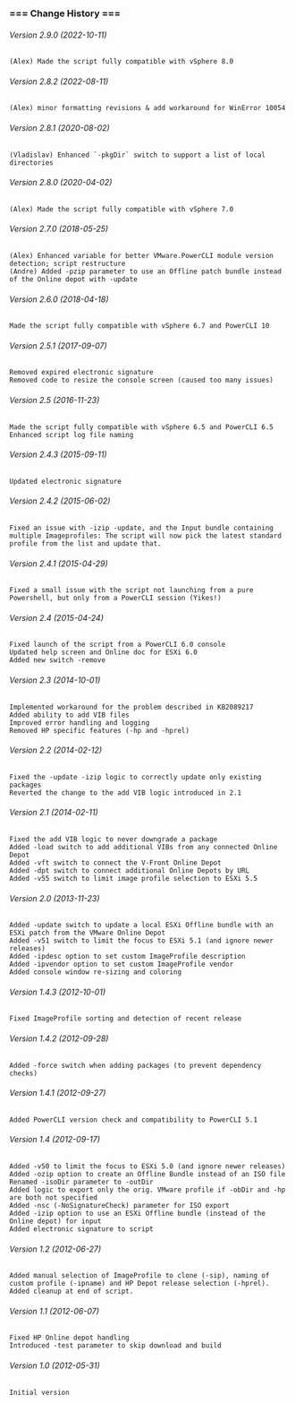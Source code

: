 ### === Change History ===

######  Version 2.9.0 (2022-10-11)
    (Alex) Made the script fully compatible with vSphere 8.0

######  Version 2.8.2 (2022-08-11)
    (Alex) minor formatting revisions & add workaround for WinError 10054

######  Version 2.8.1 (2020-08-02)
    (Vladislav) Enhanced `-pkgDir` switch to support a list of local directories

######  Version 2.8.0 (2020-04-02)
    (Alex) Made the script fully compatible with vSphere 7.0

######  Version 2.7.0 (2018-05-25)
    (Alex) Enhanced variable for better VMware.PowerCLI module version detection; script restructure
    (Andre) Added -pzip parameter to use an Offline patch bundle instead of the Online depot with -update

###### Version 2.6.0 (2018-04-18)
    Made the script fully compatible with vSphere 6.7 and PowerCLI 10

###### Version 2.5.1 (2017-09-07)
    Removed expired electronic signature
    Removed code to resize the console screen (caused too many issues)

###### Version 2.5 (2016-11-23)
    Made the script fully compatible with vSphere 6.5 and PowerCLI 6.5
    Enhanced script log file naming

###### Version 2.4.3 (2015-09-11)
    Updated electronic signature

###### Version 2.4.2 (2015-06-02)
    Fixed an issue with -izip -update, and the Input bundle containing multiple Imageprofiles: The script will now pick the latest standard profile from the list and update that.

###### Version 2.4.1 (2015-04-29)
    Fixed a small issue with the script not launching from a pure Powershell, but only from a PowerCLI session (Yikes!)

###### Version 2.4 (2015-04-24)
    Fixed launch of the script from a PowerCLI 6.0 console
    Updated help screen and Online doc for ESXi 6.0
    Added new switch -remove

###### Version 2.3 (2014-10-01)
    Implemented workaround for the problem described in KB2089217
    Added ability to add VIB files
    Improved error handling and logging
    Removed HP specific features (-hp and -hprel)

###### Version 2.2 (2014-02-12)
    Fixed the -update -izip logic to correctly update only existing packages
    Reverted the change to the add VIB logic introduced in 2.1

###### Version 2.1 (2014-02-11)
    Fixed the add VIB logic to never downgrade a package
    Added -load switch to add additional VIBs from any connected Online Depot
    Added -vft switch to connect the V-Front Online Depot
    Added -dpt switch to connect additional Online Depots by URL
    Added -v55 switch to limit image profile selection to ESXi 5.5

###### Version 2.0 (2013-11-23)
    Added -update switch to update a local ESXi Offline bundle with an ESXi patch from the VMware Online Depot
    Added -v51 switch to limit the focus to ESXi 5.1 (and ignore newer releases)
    Added -ipdesc option to set custom ImageProfile description
    Added -ipvendor option to set custom ImageProfile vendor
    Added console window re-sizing and coloring

###### Version 1.4.3 (2012-10-01)
    Fixed ImageProfile sorting and detection of recent release

###### Version 1.4.2 (2012-09-28)
    Added -force switch when adding packages (to prevent dependency checks)

###### Version 1.4.1 (2012-09-27)
    Added PowerCLI version check and compatibility to PowerCLI 5.1

###### Version 1.4 (2012-09-17)
    Added -v50 to limit the focus to ESXi 5.0 (and ignore newer releases)
    Added -ozip option to create an Offline Bundle instead of an ISO file
    Renamed -isoDir parameter to -outDir
    Added logic to export only the orig. VMware profile if -obDir and -hp are both not specified
    Added -nsc (-NoSignatureCheck) parameter for ISO export
    Added -izip option to use an ESXi Offline bundle (instead of the Online depot) for input
    Added electronic signature to script

###### Version 1.2 (2012-06-27)
    Added manual selection of ImageProfile to clone (-sip), naming of custom profile (-ipname) and HP Depot release selection (-hprel). Added cleanup at end of script.

###### Version 1.1 (2012-06-07)
    Fixed HP Online depot handling
    Introduced -test parameter to skip download and build

###### Version 1.0 (2012-05-31)
    Initial version
